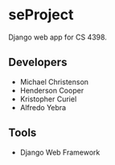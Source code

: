 # seProject
Django web app for CS 4398.

## Developers
- Michael Christenson
- Henderson Cooper
- Kristopher Curiel
- Alfredo Yebra

## Tools
- Django Web Framework
